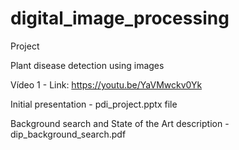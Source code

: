 # digital_image_processing

Project

Plant disease detection using images

Vídeo 1 - Link: https://youtu.be/YaVMwckv0Yk

Initial presentation - pdi_project.pptx file

Background search and State of the Art description - dip_background_search.pdf
